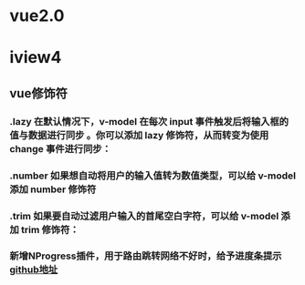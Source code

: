 # vue2.0
# iview4

## vue修饰符
### .lazy 在默认情况下，v-model 在每次 input 事件触发后将输入框的值与数据进行同步 。你可以添加 lazy 修饰符，从而转变为使用 change 事件进行同步：
#### <!-- 在“change”时而非“input”时更新 -->

### .number 如果想自动将用户的输入值转为数值类型，可以给 v-model 添加 number 修饰符


### .trim 如果要自动过滤用户输入的首尾空白字符，可以给 v-model 添加 trim 修饰符：

### 新增NProgress插件，用于路由跳转网络不好时，给予进度条提示  [github地址](https://github.com/rstacruz/nprogress)
